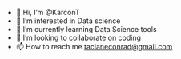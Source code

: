- 👋 Hi, I’m @KarconT
- 👀 I’m interested in Data science
- 🌱 I’m currently learning Data Science tools
- 💞️ I’m looking to collaborate on coding
- 📫 How to reach me tacianeconrad@gmail.com

<!---
KarconT/KarconT is a ✨ special ✨ repository because its `README.md` (this file) appears on your GitHub profile.
You can click the Preview link to take a look at your changes.
--->
